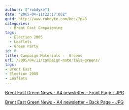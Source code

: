 ```yaml
---
authors: ["robdyke"]
date: "2005-04-11T22:17:00Z"
guid: http://www.robdyke.com/bec/?p=8
categories:
  - Brent East Campaigning
tags:
  - Election 2005
  - Leaflets
  - Green Party
id: 8
title: Campaign Materials -  Greens
url: /2005/04/11/campaign-materials-greens/
tags:
- Brent East
- Election 2005
- Leaflets
---
```

[Brent East Green News - A4 newsletter - Front Page - JPG](http://www.comwifinet.com/becampaign/be_green_news_fr.jpg)

[Brent East Green News - A4 newsletter - Back Page - JPG](http://www.comwifinet.com/becampaign/be_green_news_bk.jpg)
